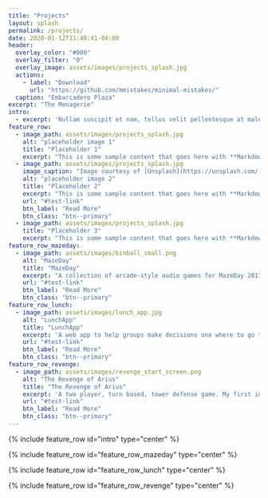 ```yaml
---
title: "Projects"
layout: splash
permalink: /projects/
date: 2020-01-12T11:48:41-04:00
header:
  overlay_color: "#000"
  overlay_filter: "0"
  overlay_image: assets/images/projects_splash.jpg
  actions:
    - label: "Download"
      url: "https://github.com/mmistakes/minimal-mistakes/"
  caption: "Embarcadero Plaza"
excerpt: "The Menagerie"
intro:
  - excerpt: 'Nullam suscipit et nam, tellus velit pellentesque at malesuada, enim eaque. Quis nulla, netus tempor in diam gravida tincidunt, *proin faucibus* voluptate felis id sollicitudin. Centered with `type="center"`'
feature_row:
  - image_path: assets/images/projects_splash.jpg
    alt: "placeholder image 1"
    title: "Placeholder 1"
    excerpt: "This is some sample content that goes here with **Markdown** formatting."
  - image_path: assets/images/projects_splash.jpg
    image_caption: "Image courtesy of [Unsplash](https://unsplash.com/)"
    alt: "placeholder image 2"
    title: "Placeholder 2"
    excerpt: "This is some sample content that goes here with **Markdown** formatting."
    url: "#test-link"
    btn_label: "Read More"
    btn_class: "btn--primary"
  - image_path: assets/images/projects_splash.jpg
    title: "Placeholder 3"
    excerpt: "This is some sample content that goes here with **Markdown** formatting."   
feature_row_mazeday:
  - image_path: assets/images/binball_small.png
    alt: "MazeDay"
    title: "MazeDay"
    excerpt: "A collection of arcade-style audio games for MazeDay 2017. My first group coding. (Fall, 2017)"
    url: "#test-link"
    btn_label: "Read More"
    btn_class: "btn--primary"
feature_row_lunch:
  - image_path: assets/images/lunch_app.jpg
    alt: "LunchApp"
    title: "LunchApp"
    excerpt: 'A web app to help groups make decisions one where to go to lunch. My first web app. (Summer, 2017)'
    url: "#test-link"
    btn_label: "Read More"
    btn_class: "btn--primary"
feature_row_revenge:
  - image_path: assets/images/revenge_start_screen.png
    alt: "The Revenge of Arius"
    title: "The Revenge of Arius"
    excerpt: 'A two player, turn based, tower defense game. My first independent coding project. (Summer, 2014)'
    url: "#test-link"
    btn_label: "Read More"
    btn_class: "btn--primary"
---
```


{% include feature_row id="intro" type="center" %}

{% include feature_row id="feature_row_mazeday" type="center" %}

{% include feature_row id="feature_row_lunch" type="center" %}

{% include feature_row id="feature_row_revenge" type="center" %}
